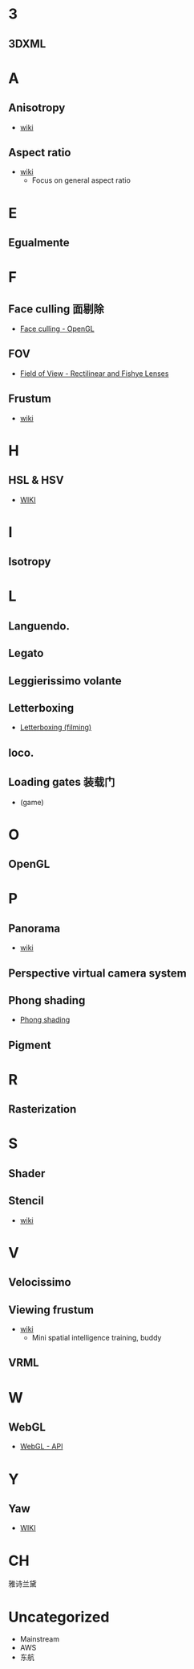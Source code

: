 
# 3
## 3DXML

# A
## Anisotropy
- [wiki](https://en.wikipedia.org/wiki/Anisotropy)
## Aspect ratio
- [wiki](https://en.wikipedia.org/wiki/Aspect_ratio)
  - Focus on general aspect ratio 

# E
## Egualmente

# F
## Face culling 面剔除
- [Face culling - OpenGL](https://learnopengl.com/Advanced-OpenGL/Face-culling)
## FOV
- [Field of View - Rectilinear and Fishye Lenses](http://www.bobatkins.com/photography/technical/field_of_view.html)
## Frustum
- [wiki](https://en.wikipedia.org/wiki/Frustum)

# H
## HSL & HSV
- [WIKI](https://en.wikipedia.org/wiki/HSL_and_HSV)


# I
## Isotropy


# L
## Languendo.
## Legato
## Leggierissimo volante
## Letterboxing
- [Letterboxing (filming)](https://en.wikipedia.org/wiki/Letterboxing_(filming))
## loco.
## Loading gates 装载门
- (game)
# O
## OpenGL

# P
## Panorama
- [wiki](https://en.wikipedia.org/wiki/Panorama)
## Perspective virtual camera system
## Phong shading
- [Phong shading](https://en.wikipedia.org/wiki/Phong_shading)
## Pigment
# R
## Rasterization

# S
## Shader
## Stencil
- [wiki](https://en.wikipedia.org/wiki/Stencil)
# V
## Velocissimo
## Viewing frustum
- [wiki](https://en.wikipedia.org/wiki/Viewing_frustum)
  - Mini spatial intelligence training, buddy
## VRML

# W
## WebGL
- [WebGL - API](https://developer.mozilla.org/en-US/docs/Web/API/WebGL_API)


# Y 
## Yaw
- [WIKI](https://en.wikipedia.org/wiki/Yaw_(rotation))
# CH
雅诗兰黛

# Uncategorized
- Mainstream
- AWS
- 东航